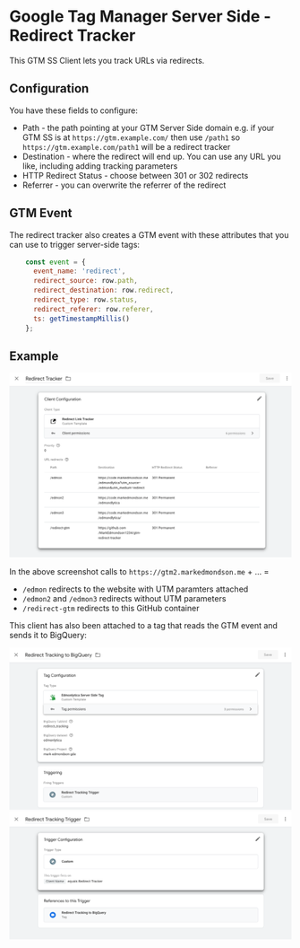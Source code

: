 # Google Tag Manager Server Side - Redirect Tracker

This GTM SS Client lets you track URLs via redirects.

## Configuration

You have these fields to configure:

* Path - the path pointing at your GTM Server Side domain e.g. if your GTM SS is at `https://gtm.example.com/` then use `/path1` so `https://gtm.example.com/path1` will be a redirect tracker
* Destination - where the redirect will end up.  You can use any URL you like, including adding tracking parameters
* HTTP Redirect Status - choose between 301 or 302 redirects
* Referrer - you can overwrite the referrer of the redirect

## GTM Event

The redirect tracker also creates a GTM event with these attributes that you can use to trigger server-side tags:

```js
    const event = {
      event_name: 'redirect',
      redirect_source: row.path,
      redirect_destination: row.redirect,
      redirect_type: row.status,
      redirect_referer: row.referer,
      ts: getTimestampMillis()
    };
```

## Example

![](redirect-gtmss-config-example.png)

In the above screenshot calls to `https://gtm2.markedmondson.me` + ... = 

* `/edmon` redirects to the website with UTM paramters attached
* `/edmon2` and `/edmon3` redirects without UTM parameters
* `/redirect-gtm` redirects to this GitHub container

This client has also been attached to a tag that reads the GTM event and sends it to BigQuery:

![](redirect-gtmss-tag-example.png)
![](redirect-gtmss-trigger-example.png)
